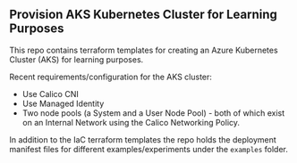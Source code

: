 ## Provision AKS Kubernetes Cluster for Learning Purposes

This repo contains terraform templates for creating an Azure Kubernetes Cluster (AKS) for learning purposes. 

Recent requirements/configuration for the AKS cluster:
* Use Calico CNI
* Use Managed Identity
* Two node pools (a System and a User Node Pool) - both of which exist on an Internal Network using the Calico Networking Policy.

In addition to the IaC terraform templates the repo holds the deployment manifest files for different examples/experiments under the `examples` folder.